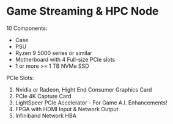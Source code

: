 # Game Streaming & HPC Node
10 Components:
- Case
- PSU
- Ryzen 9 5000 series or similar
- Motherboard with 4 Full-size PCIe slots
- 1 or more >= 1 TB NVMe SSD

PCIe Slots:
1. Nvidia or Radeon, Hight End Consumer Graphics Card
2. PCIe 4K Capture Card
3. LightSpeer PCIe Accelerator - For Game A.I. Enhancements!
4. FPGA with HDMI Input & Network Output
5. Infiniband Network HBA
